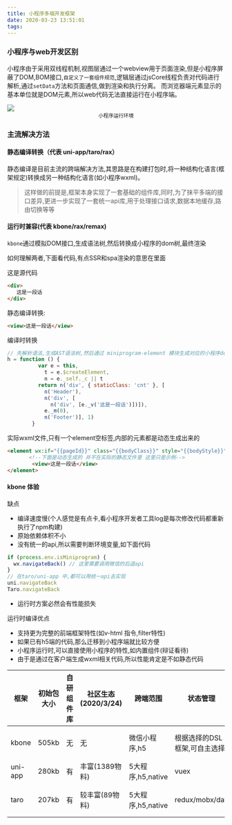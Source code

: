 ```yaml
---
title: 小程序多端开发框架
date: 2020-03-23 13:51:01
tags:
---
```


### 小程序与web开发区别
小程序由于采用双线程机制,视图层通过一个webview用于页面渲染,但是小程序屏蔽了DOM,BOM接口,`自定义了一套组件规范`,逻辑层通过jsCore线程负责对代码进行解析,通过`setData`方法和页面通信,做到渲染和执行分离。
而浏览器端元素显示的基本单位就是DOM元素,所以web代码无法直接运行在小程序端。


![](/blog/images/小程序运行时.png)
<small style='text-align:center;display:block'>小程序运行环境</small>

### 主流解决方法
#### 静态编译转换（代表 uni-app/taro/rax）
静态编译是目前主流的跨端解决方法,其思路是在构建打包时,将一种结构化语言(框架规定)转换成另一种结构化语言(如小程序wxml)。

> 这样做的前提是,框架本身实现了一套基础的组件库,同时,为了抹平多端的接口差异,更进一步实现了一套统一api库,用于处理接口请求,数据本地缓存,路由切换等等

#### 运行时兼容(代表 kbone/rax/remax)
`kbone`通过模拟DOM接口,生成语法树,然后转换成小程序的dom树,最终渲染

如何理解两者,下面看代码,有点SSR和spa渲染的意思在里面

这是源代码
```html
<div>
   这是一段话
</div>
```

静态编译转换:
```html
<view>这是一段话</view>
```
编译时转换
```js
// 先解析语法,生成AST语法树,然后通过 miniprogram-element 模块生成对应的小程序dom树
h = function () {
          var e = this,
            t = e.$createElement,
            n = e._self._c || t
          return n('div', { staticClass: 'cnt' }, [
            n('Header'),
            n('div', [
              n('div', [e._v('这是一段话')])]),
            e._m(0),
            n('Footer')], 1)
        }

```
实际wxml文件,只有一个element空标签,内部的元素都是动态生成出来的
```html
<element wx:if="{{pageId}}" class="{{bodyClass}}" style="{{bodyStyle}}" data-private-node-id="e-body" data-private-page-id="{{pageId}}" >
       <!--下面是动态生成的 并不在实际的静态文件里 这里只是示例-->
        <view>这是一段话</view>
</element>
```
#### kbone 体验
缺点
- 编译速度慢(个人感觉是有点卡,看小程序开发者工具log是每次修改代码都重新执行了npm构建)
- 原始依赖体积不小 
- 没有统一的api,所以需要判断环境变量,如下面代码
```javascript
if (process.env.isMiniprogram) {
  wx.navigateBack() // 这里需要调用微信的后退api
}
// 在taro/uni-app 中,都可以用统一api去实现
uni.navigateBack
Taro.navigateBack
```
- 运行时方案必然会有性能损失

运行时编译优点
- 支持更为完整的前端框架特性(如v-html 指令,filter特性)
- 如果已有h5端的代码,那么迁移到小程序端就比较方便
- 小程序运行时,可以直接使用小程序的特性,如内置组件(辩证看待)
- 由于是通过在客户端生成wxml相关代码,所以性能肯定是不如静态代码


| 框架       | 初始包大小 | 自研组件库      | 社区生态\(2020/3/24\) | 跨端范围           | 状态管理                    | 维护团队      |
|----------|-------|-----------|-------------------|----------------|-------------------------|-----------|
| kbone    | 505kb | 无 | 无                 | 微信小程序,h5       | 根据选择的DSL框架,可自主选择 | 微信个人开发者   |
| uni\-app | 280kb | 有   | 丰富\(1389物料\)    | 5大程序,h5,native | vuex                     | Dcloud公司  |
| taro     | 207kb | 有  | 较丰富\(89物料\)       | 5大程序,h5,native | redux/mobx/dav          | 京东Auto实验室 |
